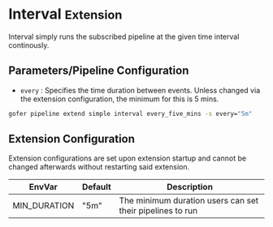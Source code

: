 # Interval <small>Extension</small>

Interval simply runs the subscribed pipeline at the given time interval continously.

## Parameters/Pipeline Configuration

- `every` <string>: Specifies the time duration between events. Unless changed via the extension configuration, the minimum for this is 5 mins.

```bash
gofer pipeline extend simple interval every_five_mins -s every="5m"
```

## Extension Configuration

Extension configurations are set upon extension startup and cannot be changed afterwards without restarting said extension.

| EnvVar       | Default | Description                                               |
| ------------ | ------- | --------------------------------------------------------- |
| MIN_DURATION | "5m"    | The minimum duration users can set their pipelines to run |
